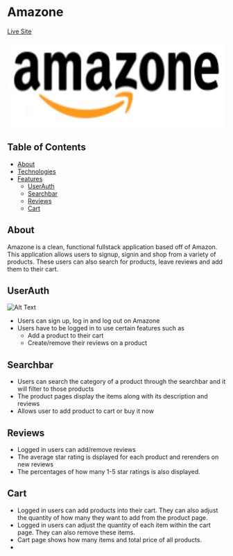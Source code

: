 # Amazone

[Live Site](https://amazonee.herokuapp.com/#/)

<img src="/app/assets/images/amazone.png" width="620" height="200" />

## Table of Contents
* [About](#About)
* [Technologies](#Technologies)
* [Features](#Features)
    * [UserAuth](#UserAuth)
    * [Searchbar](#Searchbar)
    * [Reviews](#Reviews)
    * [Cart](#Cart)


## About
Amazone is a clean, functional fullstack application based off of Amazon. This application allows users to signup, signin and shop from a variety of products. These users can also search for products, leave reviews and add them to their cart.

## UserAuth
![Alt Text](https://media.giphy.com/media/HWOW0OIYsE7Zz0yx8W/giphy.gif)

* Users can sign up, log in and log out on Amazone
* Users have to be logged in to use certain features such as
   * Add a product to their cart
   * Create/remove their reviews on a product

## Searchbar

* Users can search the category of a product through the searchbar and it will filter to those products
* The product pages display the items along with its description and reviews
* Allows user to add product to cart or buy it now

## Reviews

* Logged in users can add/remove reviews
* The average star rating is dsplayed for each product and rerenders on new reviews
* The percentages of how many 1-5 star ratings is also displayed. 

## Cart
* Logged in users can add products into their cart. They can also adjust the quantity of how many they want to add from the product page.
* Logged in users can adjust the quantity of each item within the cart page. They can also remove these items.
* Cart page shows how many items and total price of all products.
* 
